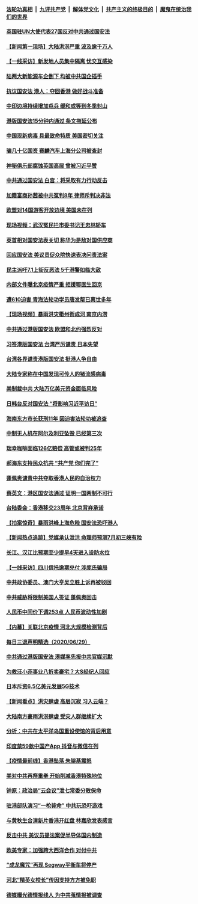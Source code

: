 

####  [法轮功真相](../../../../basic/blob/master/README.md?t=07010331) &nbsp;|&nbsp; [九评共产党](../../../../9ping.md/blob/master/README.md?t=07010331) &nbsp;|&nbsp; [解体党文化](../../../../jtdwh.md/blob/master/README.md?t=07010331)  &nbsp;|&nbsp; [共产主义的终极目的](../../../../gczydzjmd.md/blob/master/README.md?t=07010331) &nbsp;|&nbsp; [魔鬼在统治我们的世界](../../../../mgztzwmdsj.md/blob/master/README.md?t=07010331) 

#### [英国驻UN大使代表27国反对中共通过国安法](../pages/nsc413/n12222760.md?t=07010331) 

#### [【新闻第一现场】大陆洪涝严重 波及逾千万人](../pages/nsc413/n12222063.md?t=07010331) 

#### [【一线采访】新发地人员集中隔离 忧交互感染](../pages/nsc413/n12222406.md?t=07010331) 

#### [陆两大新能源车企倒下 均被中共国企插手](../pages/nsc413/n12222548.md?t=07010331) 

#### [抗议国安法 港人：夺回香港 做好战斗准备](../pages/nsc413/n12222716.md?t=07010331) 

#### [中印边境持续增加屯兵 缓和或等到冬季封山](../pages/nsc413/n12222557.md?t=07010331) 

#### [港版国安法15分钟内通过 条文拖延公布](../pages/nsc413/n12222356.md?t=07010331) 

#### [中国现新病毒 具最致命特质 美国密切关注](../pages/nsc413/n12222596.md?t=07010331) 

#### [骗几十亿国资 赛麟汽车上海分公司被查封](../pages/nsc413/n12222525.md?t=07010331) 

#### [神秘俱乐部腐蚀英国高层 曾被习近平赞](../pages/nsc413/n12222573.md?t=07010331) 

#### [中共通过国安法 白宫：将采取有力行动反击](../pages/nsc413/n12222567.md?t=07010331) 

#### [加籍富商孙茜被中共冤判8年 律师斥判决非法](../pages/nsc413/n12222377.md?t=07010331) 

#### [欧盟对14国游客开放边境 美国未在列](../pages/nsc413/n12222348.md?t=07010331) 

#### [现场视频：武汉冤民拦市委书记王忠林轿车](../pages/nsc413/n12222416.md?t=07010331) 

#### [英首相对国安法表关切 称华为是敌对国供应商](../pages/nsc413/n12222449.md?t=07010331) 

#### [回应国安法 美议员促众院快速表决问责法案](../pages/nsc413/n12222415.md?t=07010331) 

#### [民主派吁7.1上街反恶法 5千港警如临大敌](../pages/nsc413/n12222323.md?t=07010331) 

#### [内部文件曝北京疫情严重 拒援鄂医生回京](../pages/nsc413/n12220513.md?t=07010331) 

#### [遭610迫害 青海法轮功学员唐发帮已离世多年](../pages/nsc413/n12219873.md?t=07010331) 

#### [【现场视频】暴雨洪灾衢州街成河 南京内涝](../pages/nsc413/n12221984.md?t=07010331) 

#### [中共通过港版国安法 欧盟和北约强烈反对](../pages/nsc413/n12222076.md?t=07010331) 

#### [习签港版国安法 台湾严厉谴责 日本失望](../pages/nsc413/n12221834.md?t=07010331) 

#### [台湾各界谴责港版国安法 挺港人争自由](../pages/nsc413/n12221780.md?t=07010331) 

#### [大陆专家称在中国发现可传人的猪流感病毒](../pages/nsc413/n12221316.md?t=07010331) 


#### [美制裁中共 大陆万亿美元资金面临风险](../pages/nsc413/n12221644.md?t=07010331) 

#### [日韩台反对国安法 “将影响习近平访日”](../pages/nsc413/n12221801.md?t=07010331) 

#### [海南东方市长获刑11年 因迫害法轮功被追查](../pages/nsc413/n12221375.md?t=07010331) 

#### [中制无人机在阿尔及利亚坠毁 已经第三次](../pages/nsc413/n12221688.md?t=07010331) 

#### [瑞幸咖啡面临126亿赔偿 高管或被判25年](../pages/nsc413/n12220844.md?t=07010331) 

#### [郝海东支持民众抗共 “共产党 你们完了”](../pages/nsc413/n12221534.md?t=07010331) 

#### [蓬佩奥谴责中共夺取香港人民的自治权力](../pages/nsc413/n12222042.md?t=07010331) 

#### [蔡英文：港区国安法通过 证明一国两制不可行](../pages/nsc413/n12221525.md?t=07010331) 

#### [台陆委会：香港移交23周年 北京背弃承诺](../pages/nsc413/n12221002.md?t=07010331) 

#### [【拍案惊奇】暴雨洪峰上海危险 国安法恐吓港人](../pages/nsc413/n12220802.md?t=07010331) 

#### [【新闻热点追踪】党媒承认泄洪 命理师预测7月初三峡有险](../pages/nsc413/n12221281.md?t=07010331) 

#### [长江、汉江比预期至少提早4天进入设防水位](../pages/nsc413/n12219617.md?t=07010331) 

#### [【一线采访】四川信托逾期兑付 涉庞氏骗局](../pages/nsc413/n12220984.md?t=07010331) 

#### [中共政协委员、澳门大亨吴立胜上诉再被驳回](../pages/nsc413/n12220621.md?t=07010331) 

#### [中共威胁将限制美国人签证 蓬佩奥回击](../pages/nsc413/n12220995.md?t=07010331) 

#### [人民币中间价下调253点 人民币波动性加剧](../pages/nsc413/n12220668.md?t=07010331) 

#### [【内幕】关联北京疫情 河北大规模检测背后](../pages/nsc413/n12219261.md?t=07010331) 

#### [每日三退声明精选（2020/06/29）](../pages/nsc413/n12220897.md?t=07010331) 

#### [中共通过港版国安法 港媒率先报中共官媒沉默](../pages/nsc413/n12220846.md?t=07010331) 

#### [为救汪小菲事业八折卖豪宅？大S经纪人回应](../pages/nsc413/n12220609.md?t=07010331) 

#### [日本斥资6.5亿美元发展5G技术](../pages/nsc413/n12220469.md?t=07010331) 

#### [【新闻看点】洪灾肆虐 高层沉寂 习入云端？](../pages/nsc413/n12220532.md?t=07010331) 

#### [大陆南方豪雨洪涝肆虐 受灾人群继续扩大](../pages/nsc413/n12220499.md?t=07010331) 

#### [分析：中共在太平洋岛国重设使馆的背后用意](../pages/nsc413/n12220282.md?t=07010331) 

#### [印度禁59款中国产App 抖音与微信在列](../pages/nsc413/n12220539.md?t=07010331) 

#### [【疫情最前线】香港坠落 朱镕基震怒](../pages/nsc413/n12220225.md?t=07010331) 

#### [美对中共再祭重拳 开始削减香港特殊地位](../pages/nsc413/n12220482.md?t=07010331) 

#### [钟原：政治局“云会议”泄七常委分散保命](../pages/nsc413/n12219887.md?t=07010331) 

#### [驻港部队演习“一枪毙命” 中共玩恐吓游戏](../pages/nsc413/n12220496.md?t=07010331) 

#### [与黄秋生合演新片香港开红盘 林嘉欣发表感言](../pages/nsc413/n12220365.md?t=07010331) 

#### [反击中共  美议员提法案促半导体国内制造](../pages/nsc413/n12220479.md?t=07010331) 

#### [欧美专家：加强跨大西洋合作 对付中共](../pages/nsc413/n12220420.md?t=07010331) 

#### [“成龙魔咒”再现  Segway平衡车将停产](../pages/nsc413/n12220288.md?t=07010331) 

#### [河北“精英女校长”传因支持方方被免职](../pages/nsc413/n12220412.md?t=07010331) 

#### [德媒曝光德情报线人 为中共蒐情报被调查](../pages/nsc413/n12219959.md?t=07010331) 

